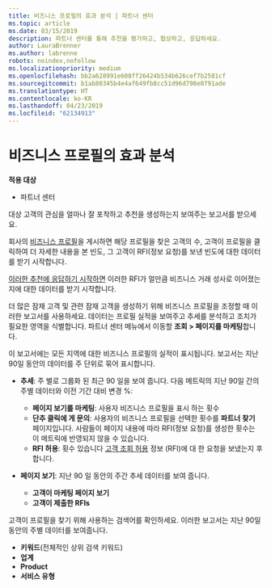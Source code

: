 ```yaml
---
title: 비즈니스 프로필의 효과 분석 | 파트너 센터
ms.topic: article
ms.date: 03/15/2019
description: 파트너 센터를 통해 추천을 평가하고, 협상하고, 응답하세요.
author: LauraBrenner
ms.author: labrenne
robots: noindex,nofollow
ms.localizationpriority: medium
ms.openlocfilehash: bb2a628991e608ff26424b534b626cef7b2581cf
ms.sourcegitcommit: b1ab80345b4e4af649fb8cc51d96d798e0791ade
ms.translationtype: HT
ms.contentlocale: ko-KR
ms.lasthandoff: 04/23/2019
ms.locfileid: "62134913"
---
```

# <a name="analyze-the-effectiveness-of-your-business-profile"></a>비즈니스 프로필의 효과 분석
<!-- 
https://go.microsoft.com/fwlink/?linkid=849120
-->

**적용 대상**

-  파트너 센터

대상 고객의 관심을 얼마나 잘 포착하고 추천을 생성하는지 보여주는 보고서를 받으세요.

회사의 [비즈니스 프로필](create-a-marketing-profile.md)을 게시하면 해당 프로필을 찾은 고객의 수, 고객이 프로필을 클릭하여 더 자세한 내용을 본 빈도, 그 고객이 RFI(정보 요청)를 보낸 빈도에 대한 데이터를 받기 시작합니다. 

[이러한 추천에 응답하기 시작하면](responding-to-referrals.md) 이러한 RFI가 얼만큼 비즈니스 거래 성사로 이어졌는지에 대한 데이터를 받기 시작합니다.

더 많은 잠재 고객 및 관련 잠재 고객을 생성하기 위해 비즈니스 프로필을 조정할 때 이러한 보고서를 사용하세요. 데이터는 프로필 실적을 보여주고 추세를 분석하고 조치가 필요한 영역을 식별합니다. 파트너 센터 메뉴에서 이동할 **조회 > 페이지를 마케팅**합니다.

이 보고서에는 모든 지역에 대한 비즈니스 프로필의 실적이 표시됩니다. 보고서는 지난 90일 동안의 데이터를 주 단위로 묶어 표시합니다.

*  **추세**: 주 별로 그룹화 된 최근 90 일을 보여 줍니다. 다음 메트릭의 지난 90일 간의 주별 데이터와 이전 기간 대비 변경 %:

   * **페이지 보기를 마케팅**: 사용자 비즈니스 프로필을 표시 하는 횟수
   * **단추 클릭에 게 문의**: 사용자의 비즈니스 프로필을 선택한 횟수를 **파트너 찾기** 페이지입니다. 사람들이 페이지 내용에 따라 RFI(정보 요청)를 생성한 횟수는 이 메트릭에 반영되지 않을 수 있습니다.
   * **RFI 허용**: 횟수 있습니다 [고객 조회 허용](responding-to-referrals.md) 정보 (RFI)에 대 한 요청을 보냈는지 후 합니다.


*  **페이지 보기**: 지난 90 일 동안의 주간 추세 데이터를 보여 줍니다.
   *  **고객이 마케팅 페이지 보기**
   *  **고객이 제출한 RFIs**

고객이 프로필을 찾기 위해 사용하는 검색어를 확인하세요. 이러한 보고서는 지난 90일 동안의 주별 데이터를 보여줍니다.

*  **키워드**(전체적인 상위 검색 키워드) 
*  **업계**
*  **Product**
*  **서비스 유형**

